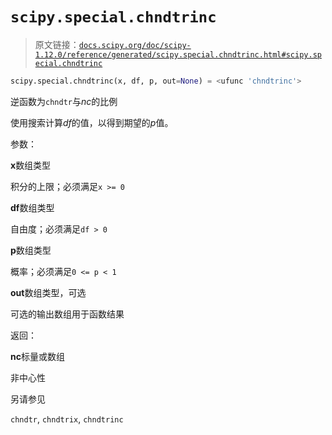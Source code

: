 # `scipy.special.chndtrinc`

> 原文链接：[`docs.scipy.org/doc/scipy-1.12.0/reference/generated/scipy.special.chndtrinc.html#scipy.special.chndtrinc`](https://docs.scipy.org/doc/scipy-1.12.0/reference/generated/scipy.special.chndtrinc.html#scipy.special.chndtrinc)

```py
scipy.special.chndtrinc(x, df, p, out=None) = <ufunc 'chndtrinc'>
```

逆函数为`chndtr`与*nc*的比例

使用搜索计算*df*的值，以得到期望的*p*值。

参数：

**x**数组类型

积分的上限；必须满足`x >= 0`

**df**数组类型

自由度；必须满足`df > 0`

**p**数组类型

概率；必须满足`0 <= p < 1`

**out**数组类型，可选

可选的输出数组用于函数结果

返回：

**nc**标量或数组

非中心性

另请参见

`chndtr`, `chndtrix`, `chndtrinc`
